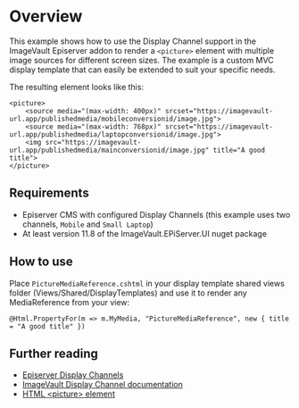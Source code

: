 # Overview
This example shows how to use the Display Channel support in the ImageVault Episerver addon to render a `<picture>` element with multiple image sources for different screen sizes. The example is a custom MVC display template that can easily be extended to suit your specific needs.

The resulting element looks like this:

```
<picture>
    <source media="(max-width: 400px)" srcset="https://imagevault-url.app/publishedmedia/mobileconversionid/image.jpg">
    <source media="(max-width: 768px)" srcset="https://imagevault-url.app/publishedmedia/laptopconversionid/image.jpg">
    <img src="https://imagevault-url.app/publishedmedia/mainconversionid/image.jpg" title="A good title">
</picture>
```

## Requirements
* Episerver CMS with configured Display Channels (this example uses two channels, `Mobile` and `Small Laptop`)
* At least version 11.8 of the ImageVault.EPiServer.UI nuget package

## How to use
Place `PictureMediaReference.cshtml` in your display template shared views folder (Views/Shared/DisplayTemplates) and use it to render any MediaReference from your view:

```
@Html.PropertyFor(m => m.MyMedia, "PictureMediaReference", new { title = "A good title" })
```

## Further reading
* [Episerver Display Channels](https://world.episerver.com/documentation/developer-guides/CMS/rendering/display-channels/ "Episerver Display Channels")
* [ImageVault Display Channel documentation](https://imagevault.se/en/documentation/?v=v5.0&page=connectors/episerver/display-channels.html "ImageVault Display Channel documentation (TODO")
* [HTML \<picture\> element](https://developer.mozilla.org/en-US/docs/Web/HTML/Element/picture "HTML <picture> element")
